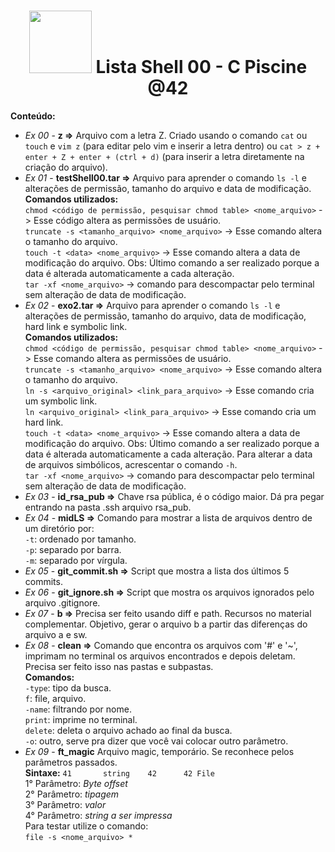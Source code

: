 <h1 align="center">
<img src="https://nadei.42sp.org.br/img/InsigneaP3.png" width= "100px">
Lista Shell 00 - C Piscine @42
</h1>

**Conteúdo:**

- *Ex 00* - **z =>** Arquivo com a letra Z. Criado usando o comando `cat` ou `touch` e `vim z` (para editar pelo vim e inserir a letra dentro) ou `cat > z + enter + Z + enter + (ctrl + d)` (para inserir a letra diretamente na criação do arquivo).
- *Ex 01* - **testShell00.tar =>** Arquivo para aprender o comando `ls -l` e alterações de permissão, tamanho do arquivo e data de modificação. <br>
**Comandos utilizados:** <br>
`chmod <código de permissão, pesquisar chmod table> <nome_arquivo>` -> Esse código altera as permissões de usuário. <br>
`truncate -s <tamanho_arquivo> <nome_arquivo>` -> Esse comando altera o tamanho do arquivo. <br>
`touch -t <data> <nome_arquivo>` -> Esse comando altera a data de modificação do arquivo. Obs: Último comando a ser realizado porque a data é alterada automaticamente a cada alteração.<br>
`tar -xf <nome_arquivo>` -> comando para descompactar pelo terminal sem alteração de data de modificação.
- *Ex 02* - **exo2.tar =>** Arquivo para aprender o comando `ls -l` e alterações de permissão, tamanho do arquivo, data de modificação, hard link e symbolic link. <br>
**Comandos utilizados:** <br>
`chmod <código de permissão, pesquisar chmod table> <nome_arquivo>` -> Esse comando altera as permissões de usuário. <br>
`truncate -s <tamanho_arquivo> <nome_arquivo>` -> Esse comando altera o tamanho do arquivo. <br>
`ln -s <arquivo_original> <link_para_arquivo>` -> Esse comando cria um symbolic link. <br>
`ln <arquivo_original> <link_para_arquivo>` -> Esse comando cria um hard link. <br>
`touch -t <data> <nome_arquivo>` -> Esse comando altera a data de modificação do arquivo. Obs: Último comando a ser realizado porque a data é alterada automaticamente a cada alteração. Para alterar a data de arquivos simbólicos, acrescentar o comando `-h`.<br>
`tar -xf <nome_arquivo>` -> comando para descompactar pelo terminal sem alteração de data de modificação.
- *Ex 03* - **id_rsa_pub =>** Chave rsa pública, é o código maior. Dá pra pegar entrando na pasta .ssh arquivo rsa_pub.
- *Ex 04* - **midLS =>** Comando para mostrar a lista de arquivos dentro de um diretório por: <br>
`-t`: ordenado por tamanho. <br>
`-p`: separado por barra. <br>
`-m`: separado por vírgula. <br>
- *Ex 05* - **git_commit.sh =>** Script que mostra a lista dos últimos 5 commits.
- *Ex 06* - **git_ignore.sh =>** Script que mostra os arquivos ignorados pelo arquivo .gitignore.
- *Ex 07* - **b =>** Precisa ser feito usando diff e path. Recursos no material complementar. Objetivo, gerar o arquivo b a partir das diferenças do arquivo a e sw.
- *Ex 08* - **clean =>** Comando que encontra os arquivos com '#' e '~', imprimam no terminal os arquivos encontrados e depois deletam. Precisa ser feito isso nas pastas e subpastas.<br>
**Comandos:**<br>
`-type`: tipo da busca.<br>
`f`: file, arquivo.<br>
`-name`: filtrando por nome.<br>
`print`: imprime no terminal.<br>
`delete`: deleta o arquivo achado ao final da busca.<br>
`-o`: outro, serve pra dizer que você vai colocar outro parâmetro.
- *Ex 09* - **ft_magic** Arquivo magic, temporário. Se reconhece pelos parâmetros passados.<br>
**Sintaxe:** `41       string    42      42 File` <br>
1° Parâmetro: *Byte offset*<br>
2° Parâmetro: *tipagem*<br>
3° Parâmetro: *valor*<br>
4° Parâmetro: *string a ser impressa*<br>
Para testar utilize o comando: <br>
`file -s <nome_arquivo> *`